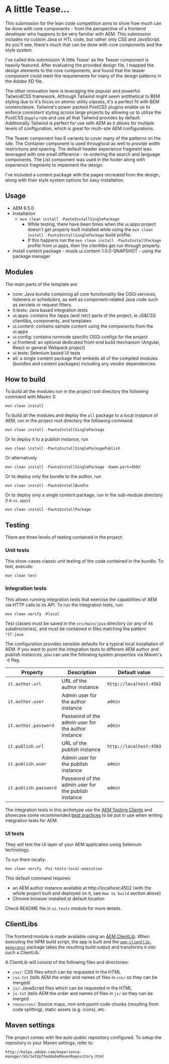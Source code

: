 # A little Tease...

This submission for the lean code competition aims to show how much can be done with core components - from the perspective of a frontend developer who happens to be very familiar with AEM. This submission includes no custom Java or HTL code, but rather only CSS and JavaScript. As you'll see, there's much that can be done with core components and the style system. 

I've called this submission 'A little Tease' as the Teaser component is heavily featured. After evaluating the provided design file, I mapped the design elements to the core components, and found that the teaser component could meet the requirements for many of the design patterns in the Adobe XD file. 

The other innovation here is leveraging the popular and powerful TailwindCSS framework. Although Tailwind might seem antithetical to BEM styling due to it's focus on atomic utility classes, it's a perfect fit with BEM nomenclature. Tailwind's power packed PostCSS plugins enable us to enforce consistent styling across large projects by allowing us to utilize the PostCSS `@apply` rule and use all that Tailwind provides by default. Additionally Tailwind is perfect for use with AEM as it allows for multiple levels of configuration, which is great for multi-site AEM configurations.

The Teaser component has 6 variants to cover many of the patterns on the site. The Container component is used throughout as well to provide width restrictions and spacing. The default header experience fragment was leveraged with one small difference - re-ordering the search and language components. The List component was used in the footer along with experience fragments to implement the design. 

I've included a content package with the pages recreated from the design, along with their style system options for easy installation. 

## Usage

- AEM 6.5.0
- Installation
    - `mvn clean install -PautoInstallSinglePackage`
        - While testing, there have been times when the ui.apps project doesn't get properly built installed while using the `mvn clean install -PautoInstallSinglePackage` build profile.
        - If this happens run the `mvn clean install -PautoInstallPackage` profile from ui.apps, then the clientlibs get run through properly.
- Install content package - muzik.ui.content-1.0.0-SNAPSHOT - using the package manager

## Modules

The main parts of the template are:

* core: Java bundle containing all core functionality like OSGi services, listeners or schedulers, as well as component-related Java code such as servlets or request filters.
* it.tests: Java based integration tests
* ui.apps: contains the /apps (and /etc) parts of the project, ie JS&CSS clientlibs, components, and templates
* ui.content: contains sample content using the components from the ui.apps
* ui.config: contains runmode specific OSGi configs for the project
* ui.frontend: an optional dedicated front-end build mechanism (Angular, React or general Webpack project)
* ui.tests: Selenium based UI tests
* all: a single content package that embeds all of the compiled modules (bundles and content packages) including any vendor dependencies

## How to build

To build all the modules run in the project root directory the following command with Maven 3:

    mvn clean install

To build all the modules and deploy the `all` package to a local instance of AEM, run in the project root directory the following command:

    mvn clean install -PautoInstallSinglePackage

Or to deploy it to a publish instance, run

    mvn clean install -PautoInstallSinglePackagePublish

Or alternatively

    mvn clean install -PautoInstallSinglePackage -Daem.port=4503

Or to deploy only the bundle to the author, run

    mvn clean install -PautoInstallBundle

Or to deploy only a single content package, run in the sub-module directory (i.e `ui.apps`)

    mvn clean install -PautoInstallPackage

## Testing

There are three levels of testing contained in the project:

### Unit tests

This show-cases classic unit testing of the code contained in the bundle. To
test, execute:

    mvn clean test

### Integration tests

This allows running integration tests that exercise the capabilities of AEM via
HTTP calls to its API. To run the integration tests, run:

    mvn clean verify -Plocal

Test classes must be saved in the `src/main/java` directory (or any of its
subdirectories), and must be contained in files matching the pattern `*IT.java`.

The configuration provides sensible defaults for a typical local installation of
AEM. If you want to point the integration tests to different AEM author and
publish instances, you can use the following system properties via Maven's `-D`
flag.

| Property | Description | Default value |
| --- | --- | --- |
| `it.author.url` | URL of the author instance | `http://localhost:4502` |
| `it.author.user` | Admin user for the author instance | `admin` |
| `it.author.password` | Password of the admin user for the author instance | `admin` |
| `it.publish.url` | URL of the publish instance | `http://localhost:4503` |
| `it.publish.user` | Admin user for the publish instance | `admin` |
| `it.publish.password` | Password of the admin user for the publish instance | `admin` |

The integration tests in this archetype use the [AEM Testing
Clients](https://github.com/adobe/aem-testing-clients) and showcase some
recommended [best
practices](https://github.com/adobe/aem-testing-clients/wiki/Best-practices) to
be put in use when writing integration tests for AEM.

### UI tests

They will test the UI layer of your AEM application using Selenium technology. 

To run them locally:

    mvn clean verify -Pui-tests-local-execution

This default command requires:
* an AEM author instance available at http://localhost:4502 (with the whole project built and deployed on it, see `How to build` section above)
* Chrome browser installed at default location

Check README file in `ui.tests` module for more details.

## ClientLibs

The frontend module is made available using an [AEM ClientLib](https://helpx.adobe.com/experience-manager/6-5/sites/developing/using/clientlibs.html). When executing the NPM build script, the app is built and the [`aem-clientlib-generator`](https://github.com/wcm-io-frontend/aem-clientlib-generator) package takes the resulting build output and transforms it into such a ClientLib.

A ClientLib will consist of the following files and directories:

- `css/`: CSS files which can be requested in the HTML
- `css.txt` (tells AEM the order and names of files in `css/` so they can be merged)
- `js/`: JavaScript files which can be requested in the HTML
- `js.txt` (tells AEM the order and names of files in `js/` so they can be merged
- `resources/`: Source maps, non-entrypoint code chunks (resulting from code splitting), static assets (e.g. icons), etc.

## Maven settings

The project comes with the auto-public repository configured. To setup the repository in your Maven settings, refer to:

    http://helpx.adobe.com/experience-manager/kb/SetUpTheAdobeMavenRepository.html
